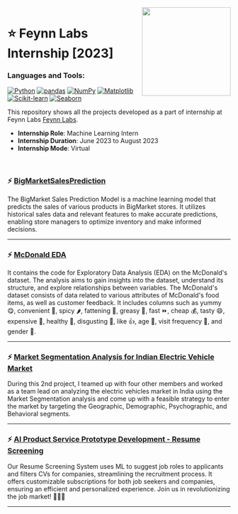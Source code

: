<img align="right" src="https://media-exp1.licdn.com/dms/image/C4E0BAQFsR2odu1HlDw/company-logo_200_200/0/1618823231043?e=2147483647&v=beta&t=ilJeLegaw6JWKvSIyh1IhTTZZw1-nAtmfqqQJSeTuSs" width="200">

<!---MLI Batch 27-22-S-B-->

# :star: Feynn Labs Internship [2023]
### Languages and Tools:
[![Python](https://img.shields.io/badge/Python-%233776AB.svg?logo=python&style=flat-square&logoColor=white)](https://www.python.org/)
[![pandas](https://img.shields.io/badge/pandas-%23150458.svg?logo=pandas&style=flat-square&logoColor=white)](https://pandas.pydata.org/)
[![NumPy](https://img.shields.io/badge/NumPy-%23013243.svg?logo=numpy&style=flat-square&logoColor=white)](https://numpy.org/)
[![Matplotlib](https://img.shields.io/badge/Matplotlib-%23D81B60.svg?logo=matplotlib&style=flat-square&logoColor=white)](https://matplotlib.org/)
[![Scikit-learn](https://img.shields.io/badge/Scikit--learn-%23F7931E.svg?logo=scikit-learn&style=flat-square&logoColor=white)](https://scikit-learn.org/)
[![Seaborn](https://img.shields.io/badge/Seaborn-%2370398B.svg?logo=python&style=flat-square&logoColor=white)](https://seaborn.pydata.org/)
 
This repository shows all the projects developed as a part of internship at Feynn Labs [Feynn Labs](https://feynnlabs.com/).

- **Internship Role**: Machine Learning Intern
- **Internship Duration**: June 2023 to August 2023
- **Internship Mode**: Virtual

<br>

### :zap: [BigMarketSalesPrediction](https://github.com/Ghimanshigit03/FeynnLabs-Internship2023/tree/main/Project1-Big%20Market%20Sales%20Prediction)
The BigMarket Sales Prediction Model is a machine learning model that predicts the sales of various products in BigMarket stores. It utilizes historical sales data and relevant features to make accurate predictions, enabling store managers to optimize inventory and make informed decisions.
***

### :zap: [McDonald EDA](https://github.com/Ghimanshigit03/FeynnLabs-Internship2023/tree/main/Project2.0-Market%20Segment%20Analysis)
It contains the code for Exploratory Data Analysis (EDA) on the McDonald's dataset. The analysis aims to gain insights into the dataset, understand its structure, and explore relationships between variables. The McDonald's dataset consists of data related to various attributes of McDonald's food items, as well as customer feedback. It includes columns such as yummy 😋, convenient 🚶, spicy 🌶️, fattening 🍔, greasy 😬, fast ⏩, cheap 💰, tasty 😄, expensive 💸, healthy 🥗, disgusting 🤢, like 👍, age 🎂, visit frequency 🔄, and gender 👫.
***

### :zap: [Market Segmentation Analysis for Indian Electric Vehicle Market](https://github.com/Ghimanshigit03/FeynnLabs-Internship2023/tree/main/Project2.1-Electric%20Vehicle%20Market%20In%20India)
During this 2nd project, I teamed up with four other members and worked as a team lead on analyzing the electric vehicles market in India using the Market Segmentation analysis and come up with a feasible strategy to enter the market by targeting the Geographic, Demographic, Psychographic, and Behavioral segments.
***

### :zap: [AI Product Service Prototype Development - Resume Screening](https://github.com/Ghimanshigit03/FeynnLabs-Internship2023/tree/main/Project3-AI%20Product%20Service%20Prototype%20Development%20-%20Resume%20Screening)
Our Resume Screening System uses ML to suggest job roles to applicants and filters CVs for companies, streamlining the recruitment process. It offers customizable subscriptions for both job seekers and companies, ensuring an efficient and personalized experience. Join us in revolutionizing the job market! 💼🔎🚀
***


<br>
